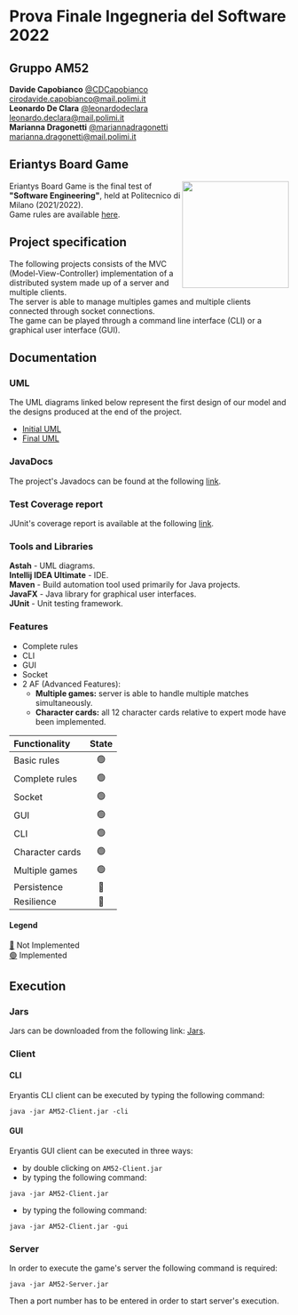 # Prova Finale Ingegneria del Software 2022
## Gruppo AM52
**Davide Capobianco** [@CDCapobianco](https://github.com/CDCapobianco) <br> cirodavide.capobianco@mail.polimi.it <br>
**Leonardo De Clara** [@leonardodeclara](https://github.com/leonardodeclara) <br> leonardo.declara@mail.polimi.it <br>
**Marianna Dragonetti** [@mariannadragonetti](https://github.com/mariannadragonetti) <br>marianna.dragonetti@mail.polimi.it

## Eriantys Board Game
<img src="https://www.craniocreations.it/wp-content/uploads/2021/06/Eriantys_scatolaFrontombra.png" width=192px height=192px align="right"/>

Eriantys Board Game is the final test of **"Software Engineering"**, held at Politecnico di Milano (2021/2022).<br>
Game rules are available [here](https://craniointernational.com/2021/wp-content/uploads/2021/06/Eriantys_rules_small.pdf).<br>

## Project specification
The following projects consists of the MVC (Model-View-Controller) implementation of a distributed system made up of a server and multiple clients.<br>
The server is able to manage multiples games and multiple clients connected through socket connections. <br>
The game can be played through a command line interface (CLI) or a graphical user interface (GUI). <br>



## Documentation

### UML
The UML diagrams linked below represent the first design of our model and the designs produced at the end of the project.
- [Initial UML](https://github.com/leonardodeclara/ingsw2022-AM52/blob/master/deliverables/Initial_model_UML.png)
- [Final UML](https://github.com/leonardodeclara/ingsw2022-AM52/tree/master/deliverables/Final%20UML)

### JavaDocs
The project's Javadocs can be found at the following [link]().

### Test Coverage report
JUnit's coverage report is available at the following [link]().

### Tools and Libraries
**Astah** - UML diagrams.<br>
**Intellij IDEA Ultimate** - IDE. <br>
**Maven** - Build automation tool used primarily for Java projects.<br>
**JavaFX** - Java library for graphical user interfaces.<br>
**JUnit** - Unit testing framework.<br>


### Features
- Complete rules
- CLI
- GUI
- Socket
- 2 AF (Advanced Features):
    - __Multiple games:__ server is able to handle multiple matches simultaneously.
    - __Character cards:__ all 12 character cards relative to expert mode have been implemented.


| Functionality    |                       State                        |
|:-----------------|:--------------------------------------------------:|
| Basic rules      | 🟢 |
| Complete rules   | 🟢 |
| Socket           | 🟢 |
| GUI              | 🟢 |
| CLI              | 🟢 |
| Character cards  | 🟢 |
| Multiple games   | 🟢 |
| Persistence      | 🔴 |
| Resilience       | 🔴 |

#### Legend
[🔴]() Not Implemented <br>
[🟢]() Implemented

## Execution

### Jars
Jars can be downloaded from the following link: [Jars]().

### Client

#### CLI
Eryantis CLI client can be executed by typing the following command:
```
java -jar AM52-Client.jar -cli
```
#### GUI
Eryantis GUI client can be executed in three ways:

- by double clicking on  ```AM52-Client.jar```
- by typing the following command:
```
java -jar AM52-Client.jar
```
- by typing the following command:
```
java -jar AM52-Client.jar -gui
```
### Server
In order to execute the game's server the following command is required:
```
java -jar AM52-Server.jar 
```
Then a port number has to be entered in order to start server's execution.
